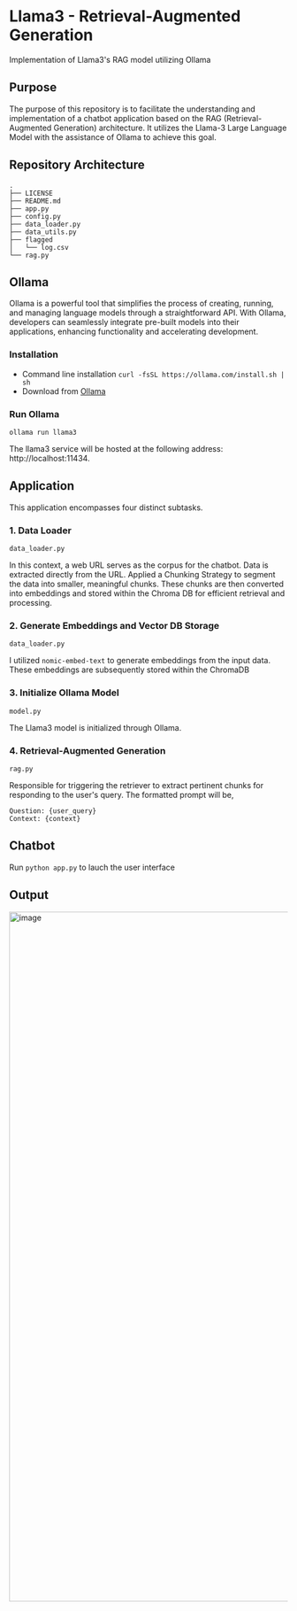 # Llama3 - Retrieval-Augmented Generation
Implementation of Llama3's RAG model utilizing Ollama

## Purpose

The purpose of this repository is to facilitate the understanding and implementation of a chatbot application based on the RAG (Retrieval-Augmented Generation) architecture. It utilizes the Llama-3 Large Language Model with the assistance of Ollama to achieve this goal.

## Repository Architecture

```
.
├── LICENSE
├── README.md
├── app.py
├── config.py
├── data_loader.py
├── data_utils.py
├── flagged
│   └── log.csv
└── rag.py
```

## Ollama

Ollama is a powerful tool that simplifies the process of creating, running, and managing language models through a straightforward API. With Ollama, developers can seamlessly integrate pre-built models into their applications, enhancing functionality and accelerating development.

### Installation

- Command line installation  `curl -fsSL https://ollama.com/install.sh | sh`
- Download from [Ollama](https://ollama.com/download)

### Run Ollama

`ollama run llama3`

The llama3 service will be hosted at the following address: http://localhost:11434.

## Application

This application encompasses four distinct subtasks.

### 1. Data Loader 

`data_loader.py`

In this context, a web URL serves as the corpus for the chatbot. Data is extracted directly from the URL. Applied a Chunking Strategy to segment the data into smaller, meaningful chunks. These chunks are then converted into embeddings and stored within the Chroma DB for efficient retrieval and processing.

### 2. Generate Embeddings and Vector DB Storage

`data_loader.py`

I utilized `nomic-embed-text` to generate embeddings from the input data. These embeddings are subsequently stored within the ChromaDB

### 3. Initialize Ollama Model

`model.py`

The Llama3 model is initialized through Ollama.

### 4. Retrieval-Augmented Generation

`rag.py`

Responsible for triggering the retriever to extract pertinent chunks for responding to the user's query. The formatted prompt will be,

```
Question: {user_query}
Context: {context}
```

## Chatbot

Run `python app.py` to lauch the user interface

## Output

<img width="1246" alt="image" src="https://github.com/bala1802/Llama3_RAG/assets/22103095/04d56c1b-ad7e-4385-8cdc-c19c7b8d1402">
